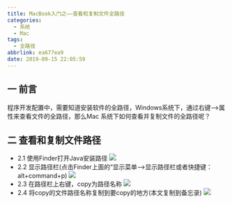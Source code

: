 ```yaml
---
title: MacBook入门之——查看和复制文件全路径
categories:
  - 系统
  - Mac
tags:
  - 全路径
abbrlink: ea677ea9
date: 2019-09-15 22:05:59
---
```

## 一 前言

程序开发配置中，需要知道安装软件的全路径，Windows系统下，通过右键—>属性来查看文件的全路径，那么Mac 系统下如何查看并复制文件的全路径呢？      

<!--more-->

## 二 查看和复制文件路径

* 2.1 使用Finder打开Java安装路径
  ![][1]
*  2.2 显示路径栏(点击Finder上面的“显示菜单—>显示路径栏或者快捷键：alt+command+p)
	![][2]
* 2.3 在路径栏上右键，copy为路径名称
	![][3]
* 2.4 将copy的文件路径名称复制到要copy的地方(本文复制到备忘录)
	![][4]



[1]: https://images.pgzxc.com/mac-file-path-java-look.png
[2]: https://images.pgzxc.com/mac-file-path-show.png
[3]: https://images.pgzxc.com/mac-file-path-copy-path.png
[4]: https://images.pgzxc.com/mac-file-path-copy-editor.png
